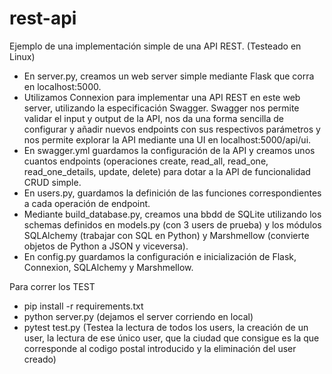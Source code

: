 # rest-api
Ejemplo de una implementación simple de una API REST. (Testeado en Linux)

- En server.py, creamos un web server simple mediante Flask que corra en localhost:5000.
- Utilizamos Connexion para implementar una API REST en este web server, utilizando la especificación Swagger. Swagger nos permite validar el input y output de la API, nos da una forma sencilla de configurar y añadir nuevos endpoints con sus respectivos parámetros y nos permite explorar la API mediante una UI en localhost:5000/api/ui.
- En swagger.yml guardamos la configuración de la API y creamos unos cuantos endpoints (operaciones create, read_all, read_one, read_one_details, update, delete) para dotar a la API de funcionalidad CRUD simple.
- En users.py, guardamos la definición de las funciones correspondientes a cada operación de endpoint.
- Mediante build_database.py, creamos una bbdd de SQLite utilizando los schemas definidos en models.py (con 3 users de prueba) y los módulos SQLAlchemy (trabajar con SQL en Python) y Marshmellow (convierte objetos de Python a JSON y viceversa). 
- En config.py guardamos la configuración  e inicialización de Flask, Connexion, SQLAlchemy y Marshmellow.

Para correr los TEST
- pip install -r requirements.txt
- python server.py (dejamos el server corriendo en local)
- pytest test.py (Testea la lectura de todos los users, la creación de un user, la lectura de ese único user, que la ciudad que consigue es la que corresponde al codigo postal introducido y la eliminación del user creado)
